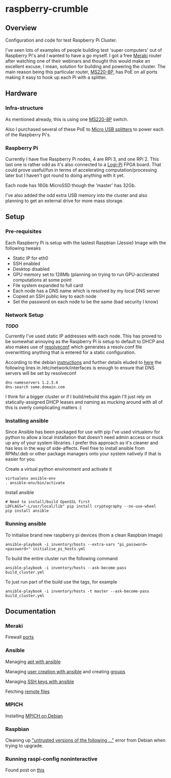 # raspberry-crumble

## Overview

Configuration and code for test Raspberry Pi Cluster.

I've seen lots of examples of people building test 'super computers' out of Raspberry Pi's and I wanted to have a go myself.  I got a free [Meraki](https://meraki.cisco.com) router after watching one of their webinars and thought this would make an excellent excuse, I mean, solution for building and powering the cluster.  The main reason being this particular router, [MS220-8P](https://meraki.cisco.com/products/switches/ms220-8), has PoE on all ports making it easy to hook up each Pi with a splitter.


## Hardware

### Infra-structure

As mentioned already, this is using one [MS220-8P](https://meraki.cisco.com/products/switches/ms220-8) switch.

Also I purchased several of these PoE to [Micro USB splitters](https://www.amazon.co.uk/gp/product/B01H37XQP8/ref=oh_aui_detailpage_o03_s00?ie=UTF8&psc=1) to power each of the Raspberry Pi's.


### Raspberry Pi

Currently I have five Raspberry Pi nodes, 4 are RPi 3, and one RPi 2.  This last one is rather odd as it's also connected to a [Logi-Pi](http://valentfx.com/logi-pi/) FPGA board.  That could prove useful/fun in terms of accelerating computation/processing later but I haven't got round to doing anything with it yet.

Each node has 16Gb MicroSSD though the 'master' has 32Gb.

I've also added the odd extra USB memory into the cluster and also planning to get an external drive for more mass storage.


## Setup

### Pre-requisites

Each Raspberry Pi is setup with the lastest Raspbian (Jessie) Image with the following tweaks

* Static IP for eth0
* SSH enabled
* Desktop disabled
* GPU memory set to 128Mb (planning on trying to run GPU-acclerated computations at some point
* File system expanded to full card
* Each node has a DNS name which is resolved by my local DNS server
* Copied an SSH public key to each node
* Set the password on each node to be the same (bad security I know)

### Network Setup

***TODO***

Currently I've used static IP addresses with each node.  This has proved to be somewhat annoying as 
the Raspberry Pi is setup to default to DHCP and also makes use of [resolveconf]() 
which generates a resolv.conf file overwritting anything that is entered for a static configuration. 

According to the debian [instructions](https://wiki.debian.org/NetworkConfiguration#The_resolvconf_program)
and further details eluded to [here](https://wiki.debian.org/NetworkConfiguration#A.2Fetc.2Fnetwork.2Finterfaces)
the following lines in /etc/network/interfaces is enough to ensure that DNS servers will be set by resolveconf

```
dns-nameservers 1.2.3.4
dns-search some.domain.com
```

I think for a bigger cluster or if I build/rebuild this again I'll just rely on statically-assigned
DHCP leases and naming as mucking around with all of this is overly complicating matters :)



### Installing ansible

Since Ansible has been packaged for use with pip I've used virtualenv for python to allow a local installation that doesn't need admin access or muck up any of your system libraries.  I prefer this approach as it's cleaner and has less in the way of side-affects.  Feel free to install ansible from RPMs/.deb or other package managers onto your system natively if that is easier for you.

Create a virtual python environment and activate it

```
virtualenv ansible-env
. ansible-env/bin/activate
```

Install ansible

```
# Need to install/build OpenSSL first 
LDFLAGS="-L/usr/local/lib" pip install cryptography --no-use-wheel
pip install ansible
```


### Running ansible

To initialise brand new raspberry pi devices (from a clean Raspbian Image)

```
ansible-playbook -i inventory/hosts --extra-vars "pi_password=<password>" initialise_pi_hosts.yml
```

To build the entire cluster run the following command

```
ansible-playbook -i inventory/hosts --ask-become-pass build_cluster.yml
```

To just run part of the build use the tags, for example

```
ansible-playbook -i inventory/hosts -t master --ask-become-pass build_cluster.yml
```


## Documentation

### Meraki

Firewall [ports](https://documentation.meraki.com/zGeneral_Administration/Other_Topics/Firewall_Rules_for_Cloud_Connectivity)


### Ansible

Managing [apt with ansible](http://docs.ansible.com/ansible/apt_module.html)

Managing [user creation with ansible](http://docs.ansible.com/ansible/user_module.html) and creating
[groups](http://docs.ansible.com/ansible/group_module.html)

Managing [SSH keys with ansible](http://blog.appliedinformaticsinc.com/how-to-manage-ssh-keys-using-ansible/)

Fetching [remote files](http://docs.ansible.com/ansible/fetch_module.html)


### MPICH

Installing [MPICH on Debian](http://www.cslu.ogi.edu/~zak/debianclusters/Installing_MPICH)


### Raspbian

Cleaning up ["untrusted versions of the following ..."](http://serverfault.com/questions/444798/debian-warning-untrusted-versions-of-the-following-packages-will-be-installe)
error from Debian when trying to upgrade.


### Running raspi-config noninteractive

Found post on [this](https://www.raspberrypi.org/forums/viewtopic.php?f=63&t=21632)

